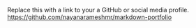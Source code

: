 Replace this with a link to your a GitHub or social media profile.
https://github.com/nayanarameshmr/markdown-portfolio
